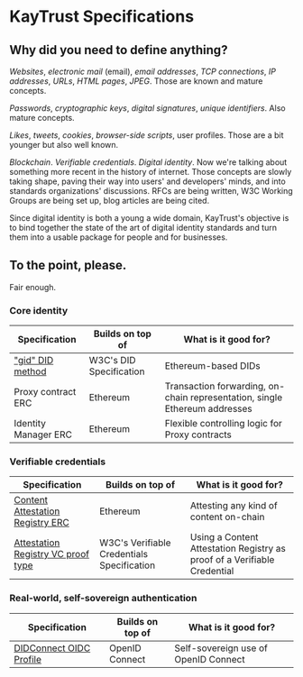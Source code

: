 # KayTrust Specifications

## Why did you need to define anything?

_Websites_, _electronic mail_ (email), _email addresses_, _TCP connections_, _IP addresses_, _URLs_, _HTML pages_, _JPEG_. Those are known and mature concepts.

_Passwords_, _cryptographic keys_, _digital signatures_, _unique identifiers_. Also mature concepts.

_Likes_, _tweets_, _cookies_, _browser-side scripts_, user profiles. Those are a bit younger but also well known.

_Blockchain_. _Verifiable credentials_. _Digital identity_. Now we're talking about something more recent in the history of internet. Those concepts are slowly taking shape, paving their way into users' and developers' minds, and into standards organizations' discussions. RFCs are being written, W3C Working Groups are being set up, blog articles are being cited.

Since digital identity is both a young a wide domain, KayTrust's objective is to bind together the state of the art of digital identity standards and turn them into a usable package for people and for businesses.

## To the point, please.

Fair enough.

### Core identity

| Specification                             | Builds on top of        | What is it good for?
| ----------------------------------------- | ----------------------- | --------------------
| ["gid" DID method](/Specs/GID-DID-Method) | W3C's DID Specification | Ethereum-based DIDs
| Proxy contract ERC                        | Ethereum                | Transaction forwarding, on-chain representation, single Ethereum addresses
| Identity Manager ERC                      | Ethereum                | Flexible controlling logic for Proxy contracts

### Verifiable credentials

| Specification                                                         | Builds on top of        | What is it good for?
| --------------------------------------------------------------------- | ----------------------- | --------------------
| [Content Attestation Registry ERC](eip-content-attestation-registry)  | Ethereum                | Attesting any kind of content on-chain
| [Attestation Registry VC proof type](attestation-registry-proof-type) | W3C's Verifiable Credentials Specification | Using a Content Attestation Registry as proof of a Verifiable Credential

### Real-world, self-sovereign authentication

| Specification                         | Builds on top of | What is it good for?
| ------------------------------------- | ---------------- | ------------------------------------
| [DIDConnect OIDC Profile](/Specs/DIDConnect) | OpenID Connect   | Self-sovereign use of OpenID Connect
